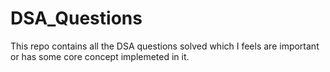# DSA_Questions
This repo contains all the DSA questions solved which I feels are important or has some core concept implemeted in it.
